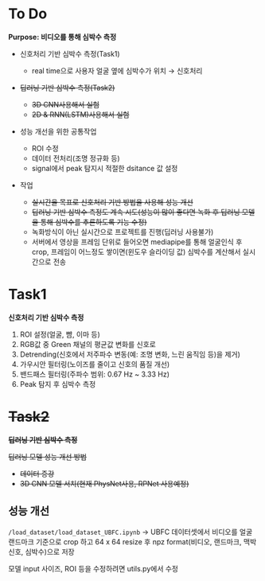 # To Do
**Purpose: 비디오를 통해 심박수 측정**
- 신호처리 기반 심박수 측정(Task1)
  - real time으로 사용자 얼굴 옆에 심박수가 위치 &rarr; 신호처리
- ~~딥러닝 기반 심박수 측정(Task2)~~
  - ~~3D CNN사용해서 실험~~
  - ~~2D & RNN(LSTM)사용해서 실험~~

- 성능 개선을 위한 공통작업
  - ROI 수정
  - 데이터 전처리(조명 정규화 등)
  - signal에서 peak 탐지시 적절한 dsitance 값 설정

- 작업
  - ~~실시간을 목표로 신호처리 기반 방법을 사용해 성능 개선~~
  - ~~딥러닝 기반 심박수 측정도 계속 시도(성능이 많이 좋다면 녹화 후 딥러닝 모델을 통해 심박수를 추론하도록 기능 수정)~~
  - 녹화방식이 아닌 실시간으로 프로젝트를 진행(딥러닝 사용불가)
  - 서버에서 영상을 프레임 단위로 들어오면 mediapipe를 통해 얼굴인식 후 crop, 프레임이 어느정도 쌓이면(윈도우 슬라이딩 값) 심박수를 계산해서 실시간으로 전송
    
# Task1
**신호처리 기반 심박수 측정**
1. ROI 설정(얼굴, 뺨, 이마 등)
2. RGB값 중 Green 채널의 평균값 변화를 신호로
3. Detrending(신호에서 저주파수 변동(예: 조명 변화, 느린 움직임 등)을 제거)
4. 가우시안 필터링(노이즈를 줄이고 신호의 품질 개선)
5. 밴드패스 필터링(주파수 범위: 0.67 Hz ~ 3.33 Hz)
6. Peak 탐지 후 심박수 측정

# ~~Task2~~
**~~딥러닝 기반 심박수 측정~~**

~~딥러닝 모델 성능 개선 방법~~
- ~~데이터 증강~~
- ~~3D CNN 모델 서치(현재 PhysNet사용, RPNet 사용예정)~~


## 성능 개선
`/load_dataset/load_dataset_UBFC.ipynb` &rarr; UBFC 데이터셋에서 비디오를 얼굴 랜드마크 기준으로 crop 하고 64 x 64 resize 후 npz format(비디오, 랜드마크, 맥박신호, 심박수)으로 저장

모델 input 사이즈, ROI 등을 수정하려면 utils.py에서 수정
